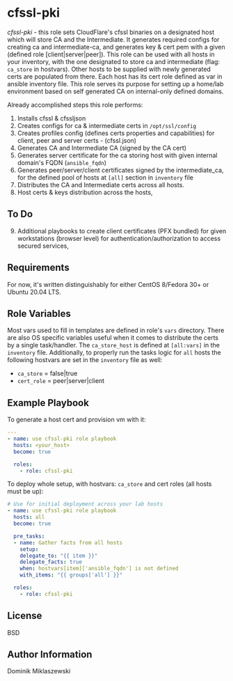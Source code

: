 cfssl-pki
=========

*cfssl-pki* - this role sets CloudFlare's cfssl binaries on a designated host which will store CA and the Intermediate. It generates required configs for creating ca and intermediate-ca, and generates key & cert pem with a given (defined role [client|server|peer]). This role can be used with all hosts in your inventory, with the one designated to store ca and intermediate (flag: `ca_store` in hostvars). Other hosts to be supplied with newly generated certs are populated from there. Each host has its cert role defined as var in ansible inventory file. This role serves its purpose for setting up a home/lab environment based on self generated CA on internal-only defined domains.

Already accomplished steps this role performs:

1. Installs cfssl & cfssljson
2. Creates configs for ca & intermediate certs in `/opt/ssl/config`
3. Creates profiles config (defines certs properties and capabilities) for client, peer and server certs - (cfssl.json)
4. Generates CA and Intermediate CA (signed by the CA cert)
5. Generates server certificate for the ca storing host with given internal domain's FQDN (`ansible_fqdn`)
6. Generates peer/server/client certificates signed by the intermediate_ca, for the defined pool of hosts at `[all]` section in `inventory` file
7. Distributes the CA and Intermediate certs across all hosts.
8. Host certs & keys distribution across the hosts,


To Do
-----

9. Additional playbooks to create client certificates (PFX bundled) for given workstations (browser level) for authentication/authorization to access secured services,

Requirements
------------

For now, it's written distinguishably for either CentOS 8/Fedora 30+ or Ubuntu 20.04 LTS.

Role Variables
--------------

Most vars used to fill in templates are defined in role's `vars` directory. There are also OS specific variables useful when it comes to distribute the certs by a single task/handler. The `ca_store_host` is defined at `[all:vars]` in the `inventory` file. Additionally, to properly run the tasks logic for `all` hosts the following hostvars are set in the `inventory` file as well: 
* `ca_store` = false|true
* `cert_role` = peer|server|client

Example Playbook
----------------

To generate a host cert and provision vm with it:

```yaml
---
- name: use cfssl-pki role playbook
  hosts: <your_host>
  become: true

  roles:
    - role: cfssl-pki
```

To deploy whole setup, with hostvars: `ca_store` and cert roles (all hosts must be up):

```yaml
# Use for initial deployment across your lab hosts
- name: use cfssl-pki role playbook
  hosts: all
  become: true

  pre_tasks:
  - name: Gather facts from all hosts
    setup:
    delegate_to: "{{ item }}"
    delegate_facts: true
    when: hostvars[item]['ansible_fqdn'] is not defined
    with_items: "{{ groups['all'] }}"

  roles:
    - role: cfssl-pki
```

License
-------

BSD

Author Information
------------------

Dominik Miklaszewski
